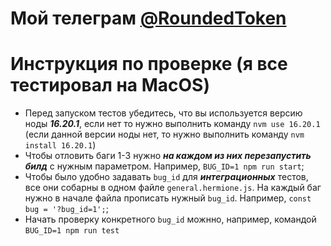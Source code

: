# Мой телеграм  [@RoundedToken](https://t.me/RoundedToken)
# Инструкция по проверке (я все тестировал на MacOS)
- Перед запуском тестов убедитесь, что вы используется версию ноды ***16.20.1***, если нет то нужно выполнить команду `nvm use 16.20.1` (если данной версии ноды нет, то нужно выполнить команду `nvm install 16.20.1`)
- Чтобы отловить баги 1-3 нужно ***на каждом из них перезапустить билд*** с нужным параметром. Например, `BUG_ID=1 npm run start`;
- Чтобы было удобно задавать `bug_id` для ***интеграционных*** тестов, все они собарны в одном файле `general.hermione.js`. На каждый баг нужно в начале файла прописать нужный `bug_id`. Например, `const bug = '?bug_id=1';`;
- Начать проверку конкретного `bug_id` можнно, например, командой `BUG_ID=1 npm run test`

